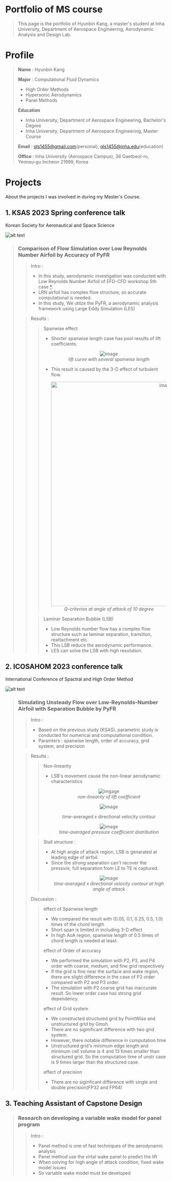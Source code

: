 # Portfolio of MS course

> This page is the portfolio of Hyunbin Kang, a master's student at Inha University, Department of Aerospace Engineering, Aerodynamic Analysis and Design Lab.

# Profile

> **Name** : Hyunbin Kang
>
> **Major** : Computational Fluid Dynamics
> - High Order Methods
> - Hypersonic Aerodynamics
> - Panel Methods
>
> **Education**
> - Inha University, Department of Aerospace Engineering, Bachelor's Degree
> - Inha University, Department of Aerospace Engineering, Master Course
>
> **Email** : qls1455@gmail.com(personal), qls1455@inha.edu(education)
>
> **Office** : Inha University (Aerospace Campus), 36 Gaetbeol-ro, Yeonsu-gu Incheon 21999, Korea

# Projects

About the projects I was involved in during my Master's Course.

## 1. KSAS 2023 Spring conference talk

Korean Society for Aeronautical and Space Science

![alt text](image/KSAS2023_pic.jpg)

> ### Comparison of Flow Simulation over Low Reynolds Number Airfoil by Accuracy of PyFR
>
>> Intro : 
>> - In this study, aerodynamic investigation was conducted with Low Reynolds Number Airfoil of EFD-CFD workshop 5th case [*](https://efd-cfd.gitbook.io/efd-cfd-workshop/case-5-lrn-airfoil). 
>> - LRN airfoil has complex flow structure, so accurate computational is needed. 
>> - In this study, We utilze the PyFR, a aerodynamic analysis framework using Large Eddy Simulation (LES)
>
>> Results :
>>> Spanwise effect
>>> - Shorter spanwise length case has pool results of lift coefficients.
>>>     <p align="center">
>>>         <img src="image/KSAS2023_lift_coefficient.png" alt="image">
>>>         <br>
>>>         <em> lift curve with several spanwise length </em>
>>>     </p>
>>>
>>> - This result is caused by the 3-D effect of turbulent flow.
>>>     <p align="center">
>>>         <img src="image/KSAS2023_Q.gif" alt="image" width=700>
>>>         <br>
>>>         <em> Q-criterion at angle of attack of 10 degree </em>
>>>     </p>
>>
>>> Laminar Separation Bubble (LSB)
>>> - Low Reynolds number flow has a complex flow structure such as laminar separation, transition, reattachment etc.
>>> - This LSB reduce the aerodynamic performance.
>>> - LES can solve the LSB with high resolution.

## 2. ICOSAHOM 2023 conference talk

International Conference of Spactral and High Order Method

![alt text](image/ICOSAHOM2023_pic.jpg)

> ### Simulating Unsteady Flow over Low-Reynolds-Number Airfoil with Separation Bubble by PyFR
>
>> Intro : 
>> - Based on the previous study (KSAS), parametric study is conducted for numerical and computational condition.
>> - Paramters : spanwise length, order of accuracy, grid system, and precision
>
>> Results :
>>> Non-linearity
>>> - LSB's movement cause the non-linear aerodynamic characteristics
>>>     <p align="center">
>>>         <img src="image/ICOSAHOM2023_nonlinearity.png" alt="imgage">
>>>         <br>
>>>         <em> non-linearity of lift coefficient </em>
>>>     </p>
>>>     <p align="center">
>>>         <img src="image/ICOSAHOM2023_x_vel1.png" alt="image">
>>>         <br>
>>>         <figcation><center> time-averaged x directional velocity contour </em>
>>>     </p>
>>>     <p align="center">
>>>         <img src="image/ICOSAHOM2023_pressure_plateau.png" alt="image">
>>>         <br>
>>>         <em> time-averaged pressure coefficient distribution </em>
>>>     </p>
>>
>>> Stall structure :
>>> - At high angle of attack region, LSB is genarated at leading edge of airfoil.
>>> - Since the strong separation can't recover the pressure, full separation from LE to TE is captured.
>>>     <p align="center">
>>>         <img src="image/ICOSAHOM2023_x_vel2.png" alt="image">
>>>         <br>
>>>         <em> time-averaged x directional velocity contour at high angle of attack </em>
>>>     </p>
>>
>> Discussion :
>>> effect of Spanwise length
>>> - We compared the result with (0.05, 0.1, 0.25, 0.5, 1.0) times of the chord length
>>> - Short span is limited in including 3-D effect
>>> - In high AoA region, spanwise length of 0.5 times of chord length is needed at least.
>>>
>>> effect of Order of accuracy
>>>
>>> - We performed the simulation with P2, P3, and P4 order with coarse, medium, and fine grid respectively
>>> - If the grid is fine near the surface and wake region, there are slight difference in the case of P2 order compared with P2 and P3 order.
>>> - The simulation with P2 coarse grid has inaccurate result. So lower order case has strong grid dependency.
>>>
>>> effect of Grid system
>>>
>>> - We constructed structured grid by PointWise and unstructured grid by Gmsh.
>>> - There are no sigmificant difference with two grid system.
>>> - However, there notable difference in computation time
>>> - Unstructured grid's minimum edge length and minimum cell volume is 4 and 13 times smaller than structured grid. So the computation time of unstr case is 9 times larger than the structured case.
>>>
>>> effect of precision
>>> - There are no siginficant difference with single and double precision(FP32 and FP64)

## 3. Teaching Assistant of Capstone Design

> ### Research on developing a variable wake model for panel program
>
>> Intro :
>> - Panel method is one of fast techniques of the aerodynamic analysis
>> - Panel method use the virtal wake panel to predict the lift
>> - When solving for high angle of attack condition, fixed wake model issues
>> - So variable wake model must be developed
>>
>>>
